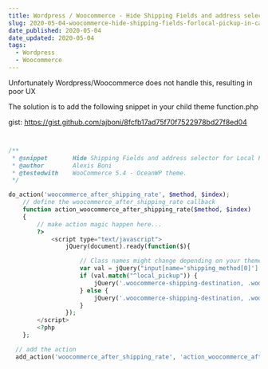 ```yaml
---
title: Wordpress / Woocommerce - Hide Shipping Fields and address selector for Local Pickup in Cart Page
slug: 2020-05-04-woocommerce-hide-shipping-fields-forlocal-pickup-in-cart-page
date_published: 2020-05-04
date_updated: 2020-05-04
tags:
  - Wordpress
  - Woocommerce
---
```


Unfortunately Wordpress/Woocommerce does not handle this, resulting in poor UX

<!-- more -->

The solution is to add the following snippet in your child theme function.php

gist: https://gist.github.com/ajboni/8fcfb17ad75f70f7522978bd27f8ed04

```php


/**
 * @snippet       Hide Shipping Fields and address selector for Local Pickup in Cart Page
 * @author        Alexis Boni
 * @testedwith    WooCommerce 5.4 - OceanWP theme.
 */

do_action('woocommerce_after_shipping_rate', $method, $index);
    // define the woocommerce_after_shipping_rate callback
    function action_woocommerce_after_shipping_rate($method, $index)
    {
        // make action magic happen here...
        ?>
			<script type="text/javascript">
				jQuery(document).ready(function($){

					// Class names might change depending on your theme.
					var val = jQuery("input[name='shipping_method[0]']:checked").val()
					if (val.match("^local_pickup")) {
						jQuery('.woocommerce-shipping-destination, .woocommerce-shipping-calculator').fadeOut();
					} else {
						jQuery('.woocommerce-shipping-destination, .woocommerce-shipping-calculator').fadeIn();
					}
				});
   		</script>
		<?php
    };

  // add the action
  add_action('woocommerce_after_shipping_rate', 'action_woocommerce_after_shipping_rate', 10, 2);

```
